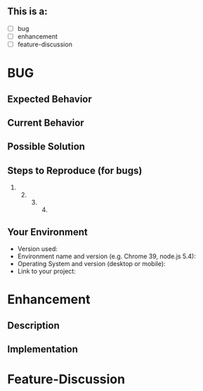 ## This is a: <!--(put an 'x' in the box beside all that apply) -->

- [ ] bug
- [ ] enhancement
- [ ] feature-discussion

<!-- DELETE THE APPROPRIATE BUG/ENHANCEMENT/DISCUSSION SECTIONS BELOW THAT DO NOT APPLY TO THIS ISSUE -->

<!--- Provide a general summary of the issue in the Title above -->

<!-- *** BUG *** -->

# BUG

## Expected Behavior

<!--- Tell us what should happen -->

## Current Behavior

<!--- Describing the bug. Give a detailed description of what happens instead of the expected behavior -->
<!--- How has this issue affected you? What are you trying to accomplish? -->
<!--- Providing context helps us come up with a solution that is most useful in the real world -->

## Possible Solution

<!--- Not obligatory, but suggest a fix/reason for the bug, -->

## Steps to Reproduce (for bugs)

<!--- Provide a link to a live example, or an unambiguous set of steps to -->
<!--- reproduce this bug. Include code to reproduce, if relevant -->

1. 2. 3. 4.

## Your Environment

<!--- Include as many relevant details about the environment you experienced the bug in -->

- Version used:
- Environment name and version (e.g. Chrome 39, node.js 5.4):
- Operating System and version (desktop or mobile):
- Link to your project:

<!-- ******************* -->
<!-- *** Enhancement *** -->

# Enhancement

## Description

<!--- Tell us why the the enhancement is needed and how it should work -->

## Implementation

<!--- Ideas on how to implement the addition or change -->
<!--- If suggesting a change/improvement, explain the difference from current behavior -->

<!-- ************************** -->
<!-- *** Feature-Discussion *** -->

# Feature-Discussion

<!-- Begin a dialog and pose questions about a path forward relating to a proposed, or existing feature -->
